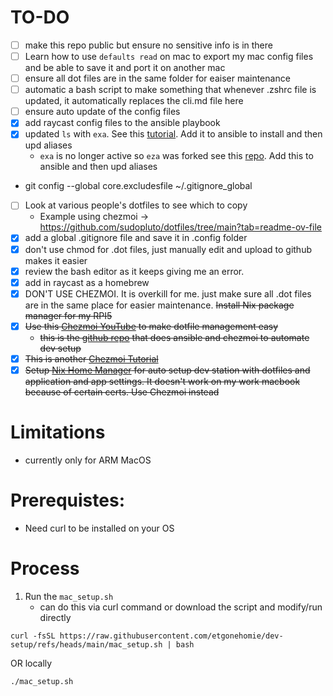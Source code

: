 # TO-DO
- [ ] make this repo public but ensure no sensitive info is in there
- [ ] Learn how to use `defaults read` on mac to export my mac config files and be able to save it and port it on another mac
- [ ] ensure all dot files are in the same folder for eaiser maintenance
- [ ] automatic a bash script to make something that whenever .zshrc file is updated, it automatically replaces the cli.md file here
- [ ] ensure auto update of the config files
- [X] add raycast config files to the ansible playbook
- [X] updated `ls` with `exa`. See this [tutorial](https://www.youtube.com/watch?v=M4UAePWHtbs). Add it to ansible to install and then upd aliases
  - `exa` is no longer active so `eza` was forked see this [repo](https://github.com/eza-community/eza). Add this to ansible and then upd aliases
- git config --global core.excludesfile ~/.gitignore_global
- [ ] Look at various people's dotfiles to see which to copy 
  - Example using chezmoi -> https://github.com/sudopluto/dotfiles/tree/main?tab=readme-ov-file
- [X] add a global .gitignore file and save it in .config folder
- [X] don't use chmod for .dot files, just manually edit and upload to github makes it easier
- [X] review the bash editor as it keeps giving me an error.
- [X] add in raycast as a homebrew
- [X] DON'T USE CHEZMOI. It is overkill for me. just make sure all .dot files are in the same place for easier maintenance. ~~Install Nix package manager for my RPI5~~ 
- [X] ~~Use this [Chezmoi YouTube](https://youtu.be/-RkANM9FfTM?si=CoKFs_fzKWlJnxiY) to make dotfile management easy~~
	- ~~this is the [github repo](https://github.com/logandonley/dotfiles) that does ansible and chezmoi to automate dev setup~~
- [X] ~~This is another [Chezmoi Tutorial](https://medium.com/@alfor93/cross-platform-dotfiles-with-chezmoi-nix-brew-and-devpod-0fd478e40ce)~~
- [X] ~~Setup [Nix Home Manager](https://www.youtube.com/watch?v=xXlCcdPz6Vc) for auto setup dev station with dotfiles and application and app settings. It doesn't work on my work macbook because of certain certs. Use Chezmoi instead~~

# Limitations
- currently only for ARM MacOS

# Prerequistes:
- Need curl to be installed on your OS

# Process
1. Run the `mac_setup.sh`
	- can do this via curl command or download the script and modify/run directly
```
curl -fsSL https://raw.githubusercontent.com/etgonehomie/dev-setup/refs/heads/main/mac_setup.sh | bash
```
OR locally
```
./mac_setup.sh
```
